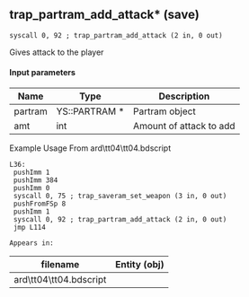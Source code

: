 ## trap_partram_add_attack* (save)

`syscall 0, 92 ; trap_partram_add_attack (2 in, 0 out)`

Gives attack to the player

#### Input parameters
| Name | Type | Description
|------|------|------------
| partram   | YS::PARTRAM *   | Partram object
| amt   | int   | Amount of attack to add


Example Usage From ard\tt04\tt04.bdscript
```plaintext
L36:
 pushImm 1
 pushImm 384
 pushImm 0
 syscall 0, 75 ; trap_saveram_set_weapon (3 in, 0 out)
 pushFromFSp 8
 pushImm 1
 syscall 0, 92 ; trap_partram_add_attack (2 in, 0 out)
 jmp L114
```





	Appears in:
| filename | Entity (obj)
|----------|-------------
| ard\tt04\tt04.bdscript       |           



